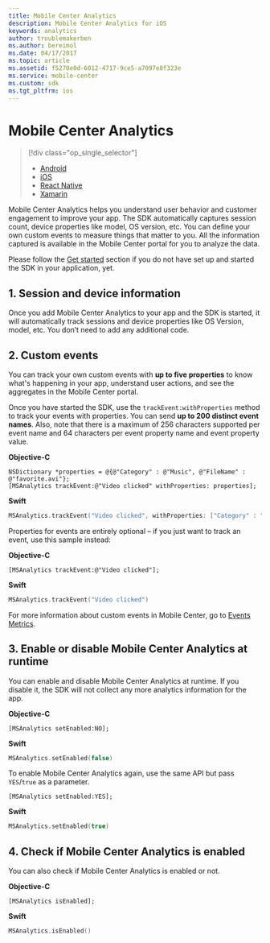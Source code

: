 ```yaml
---
title: Mobile Center Analytics
description: Mobile Center Analytics for iOS
keywords: analytics
author: troublemakerben
ms.author: bereimol
ms.date: 04/17/2017
ms.topic: article
ms.assetid: f5270e0d-6012-4717-9ce5-a7097e8f323e
ms.service: mobile-center
ms.custom: sdk
ms.tgt_pltfrm: ios
---
```


# Mobile Center Analytics

> [!div class="op_single_selector"]
> * [Android](android.md)
> * [iOS](ios.md)
> * [React Native](react-native.md)
> * [Xamarin](xamarin.md)

Mobile Center Analytics helps you understand user behavior and customer engagement to improve your app. The SDK automatically captures session count, device properties like model, OS version, etc. You can define your own custom events to measure things that matter to you. All the information captured is available in the Mobile Center portal for you to analyze the data.

Please follow the [Get started](~/sdk/get-started/ios.md) section if you do not have set up and started the SDK in your application, yet.

## 1. Session and device information

Once you add Mobile Center Analytics to your app and the SDK is started, it will automatically track sessions and device properties like OS Version, model, etc. You don’t need to add any additional code.

## 2. Custom events

You can track your own custom events with **up to five properties** to know what's happening in your app, understand user actions, and see the aggregates in the Mobile Center portal.

Once you have started the SDK, use the `trackEvent:withProperties` method to track your events with properties. You can send **up to 200 distinct event names**. Also, note that there is a maximum of 256 characters supported per event name and 64 characters per event property name and event property value.

**Objective-C**

```obj-c
NSDictionary *properties = @{@"Category" : @"Music", @"FileName" : @"favorite.avi"};
[MSAnalytics trackEvent:@"Video clicked" withProperties: properties];
```
**Swift**

```swift
MSAnalytics.trackEvent("Video clicked", withProperties: ["Category" : "Music", "FileName" : "favorite.avi"])
```

Properties for events are entirely optional – if you just want to track an event, use this sample instead:

**Objective-C**

```obj-c
[MSAnalytics trackEvent:@"Video clicked"];
```

**Swift**

```swift
MSAnalytics.trackEvent("Video clicked")
```

For more information about custom events in Mobile Center, go to [Events Metrics](~/analytics/understand-events.md). 

## 3. Enable or disable Mobile Center Analytics at runtime

You can enable and disable Mobile Center Analytics at runtime. If you disable it, the SDK will not collect any more analytics information for the app.

**Objective-C**

```obj-c
[MSAnalytics setEnabled:NO];
```

**Swift**

```swift
MSAnalytics.setEnabled(false)
```

To enable Mobile Center Analytics again, use the same API but pass `YES`/`true` as a parameter.

```obj-c
[MSAnalytics setEnabled:YES];
```

**Swift**

```swift
MSAnalytics.setEnabled(true)
```


## 4. Check if Mobile Center Analytics is enabled

You can also check if Mobile Center Analytics is enabled or not.

**Objective-C**

```obj-c
[MSAnalytics isEnabled];
```

**Swift**

```swift
MSAnalytics.isEnabled()
```

    
